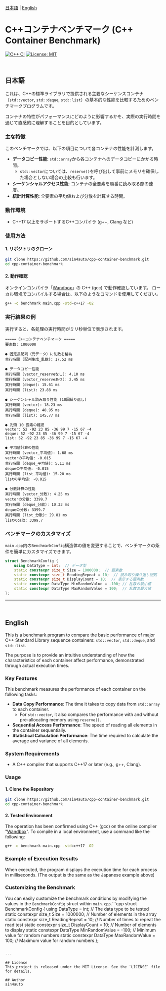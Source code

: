 [日本語](#日本語) | [English](#english)

# C++コンテナベンチマーク (C++ Container Benchmark)
[![C++ CI](https://github.com/sin4auto/container-benchmark/actions/workflows/ci.yml/badge.svg)](https://github.com/sin4auto/container-benchmark/actions/workflows/ci.yml)
[![License: MIT](https://img.shields.io/badge/License-MIT-yellow.svg)](https://opensource.org/licenses/MIT)

<br>

## <a name="日本語"></a> 日本語

これは、C++の標準ライブラリで提供される主要なシーケンスコンテナ（`std::vector`, `std::deque`, `std::list`）の基本的な性能を比較するためのベンチマークプログラムです。

コンテナの特性がパフォーマンスにどのように影響するかを、実際の実行時間を通じて直感的に理解することを目的としています。

### 主な特徴

このベンチマークでは、以下の項目について各コンテナの性能を計測します。

*   **データコピー性能**:
    `std::array`から各コンテナへのデータコピーにかかる時間。
    *   `std::vector`については、`reserve()`を呼び出して事前にメモリを確保した場合としない場合の比較も行います。
*   **シーケンシャルアクセス性能**:
    コンテナの全要素を順番に読み取る際の速度。
*   **統計計算性能**:
    全要素の平均値および分散を計算する時間。

### 動作環境

*   C++17 以上をサポートするC++コンパイラ (g++, Clang など)

### 使用方法

#### 1. リポジトリのクローン
```bash
git clone https://github.com/sin4auto/cpp-container-benchmark.git
cd cpp-container-benchmark
```

#### 2. 動作確認
オンラインコンパイラ「[Wandbox](https://wandbox.org/)」の C++ (gcc) で動作確認しています。
ローカル環境でコンパイルする場合は、以下のようなコマンドを使用してください。

```bash
g++ -o benchmark main.cpp -std=c++17 -O2
```

### 実行結果の例
実行すると、各処理の実行時間がミリ秒単位で表示されます。
```text
===== C++コンテナベンチマーク =====
要素数: 1000000

● 固定長配列（元データ）に乱数を格納
実行時間 (配列生成_乱数): 17.52 ms 

● データコピー性能
実行時間 (vector_reserveなし): 4.10 ms 
実行時間 (vector_reserveあり): 2.45 ms 
実行時間 (deque): 15.61 ms 
実行時間 (list): 23.88 ms 

● シーケンシャル読み取り性能 (10回繰り返し)
実行時間 (vector): 18.23 ms 
実行時間 (deque): 48.95 ms 
実行時間 (list): 145.77 ms 

● 先頭 10 要素の確認
vector: 52 -92 23 85 -36 99 7 -15 67 -4 
deque: 52 -92 23 85 -36 99 7 -15 67 -4 
list: 52 -92 23 85 -36 99 7 -15 67 -4 

● 平均値計算の性能
実行時間 (vector_平均値): 1.68 ms
vectorの平均値: -0.015
実行時間 (deque_平均値): 5.11 ms
dequeの平均値: -0.015
実行時間 (list_平均値): 15.20 ms
listの平均値: -0.015

● 分散計算の性能
実行時間 (vector_分散): 4.25 ms
vectorの分散: 3399.7
実行時間 (deque_分散): 10.33 ms
dequeの分散: 3399.7
実行時間 (list_分散): 29.81 ms
listの分散: 3399.7
```

### ベンチマークのカスタマイズ
`main.cpp`内の`BenchmarkConfig`構造体の値を変更することで、ベンチマークの条件を簡単にカスタマイズできます。
```cpp
struct BenchmarkConfig {
    using DataType = int;  // データ型
    static constexpr size_t Size = 1000000;  // 要素数
    static constexpr size_t ReadingRepeat = 10;  // 読み取り繰り返し回数
    static constexpr size_t DisplayCount = 10;  // 表示する要素数
    static constexpr DataType MinRandomValue = -100; // 乱数の最小値
    static constexpr DataType MaxRandomValue = 100;  // 乱数の最大値
};
```

---
<br>

## <a name="english"></a> English

This is a benchmark program to compare the basic performance of major C++ Standard Library sequence containers: `std::vector`, `std::deque`, and `std::list`.

The purpose is to provide an intuitive understanding of how the characteristics of each container affect performance, demonstrated through actual execution times.

### Key Features

This benchmark measures the performance of each container on the following tasks:

*   **Data Copy Performance**:
    The time it takes to copy data from `std::array` to each container.
    *   For `std::vector`, it also compares the performance with and without pre-allocating memory using `reserve()`.
*   **Sequential Access Performance**:
    The speed of reading all elements in the container sequentially.
*   **Statistical Calculation Performance**:
    The time required to calculate the average and variance of all elements.

### System Requirements

*   A C++ compiler that supports C++17 or later (e.g., g++, Clang).

### Usage

#### 1. Clone the Repository
```bash
git clone https://github.com/sin4auto/cpp-container-benchmark.git
cd cpp-container-benchmark
```

#### 2. Tested Environment
The operation has been confirmed using C++ (gcc) on the online compiler "[Wandbox](https://wandbox.org/)".
To compile in a local environment, use a command like the following:
```bash
g++ -o benchmark main.cpp -std=c++17 -O2
```

### Example of Execution Results
When executed, the program displays the execution time for each process in milliseconds.
(The output is the same as the Japanese example above)

### Customizing the Benchmark
You can easily customize the benchmark conditions by modifying the values in the `BenchmarkConfig` struct within `main.cpp`.```cpp
struct BenchmarkConfig {
    using DataType = int;  // The data type to be tested
    static constexpr size_t Size = 1000000;  // Number of elements in the array
    static constexpr size_t ReadingRepeat = 10;  // Number of times to repeat the read test
    static constexpr size_t DisplayCount = 10;  // Number of elements to display
    static constexpr DataType MinRandomValue = -100; // Minimum value for random numbers
    static constexpr DataType MaxRandomValue = 100;  // Maximum value for random numbers
};
```

---

## License
This project is released under the MIT License. See the `LICENSE` file for details.

## Author
sin4auto
